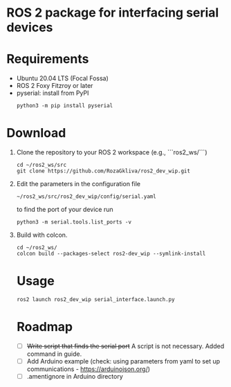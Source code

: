 # ROS 2 package for interfacing serial devices

# Requirements
- Ubuntu 20.04 LTS (Focal Fossa)
- ROS 2 Foxy Fitzroy or later
- pyserial: install from PyPI
  ```
  python3 -m pip install pyserial
  ```


# Download
<ol>
  <li>Clone the repository to your ROS 2 workspace (e.g., ```ros2_ws/```)

  ```
  cd ~/ros2_ws/src
  git clone https://github.com/RozaGkliva/ros2_dev_wip.git
  ```
  </li>

  <li>Edit the parameters in the configuration file

  ```
  ~/ros2_ws/src/ros2_dev_wip/config/serial.yaml
  ```

  to find the port of your device run
  ```
  python3 -m serial.tools.list_ports -v
  ```
  </li>

  <li>Build with colcon.

  ```
  cd ~/ros2_ws/
  colcon build --packages-select ros2-dev_wip --symlink-install
  ```
  </li>

# Usage

  ```
  ros2 launch ros2_dev_wip serial_interface.launch.py
  ```


# Roadmap
- [ ] ~~Write script that finds the serial port~~ A script is not necessary. Added command in guide.
- [ ] Add Arduino example (check: using parameters from yaml to set up communications - https://arduinojson.org/)
- [ ] .amentignore in Arduino directory
